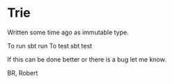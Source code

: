 # Trie

Written some time ago as immutable type.

To run sbt run
To test sbt test

If this can be done better or there is a bug let me know.

BR,
Robert
